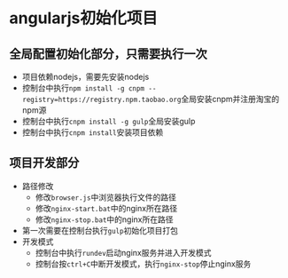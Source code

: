 # angularjs初始化项目

## 全局配置初始化部分，只需要执行一次

- 项目依赖nodejs，需要先安装nodejs
- 控制台中执行`npm install -g cnpm --registry=https://registry.npm.taobao.org`全局安装cnpm并注册淘宝的npm源
- 控制台中执行`cnpm install -g gulp`全局安装gulp
- 控制台中执行`cnpm install`安装项目依赖

## 项目开发部分
- 路径修改
  - 修改`browser.js`中浏览器执行文件的路径 
  - 修改`nginx-start.bat`中的nginx所在路径
  - 修改`nginx-stop.bat`中的nginx所在路径
- 第一次需要在控制台执行`gulp`初始化项目打包
- 开发模式
  - 控制台中执行`rundev`启动nginx服务并进入开发模式
  - 控制台按`ctrl+C`中断开发模式，执行`nginx-stop`停止nginx服务
